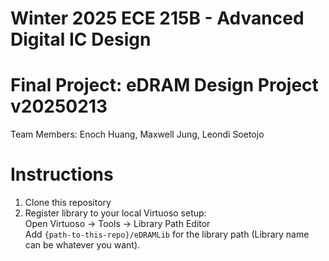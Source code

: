 # Winter 2025 ECE 215B - Advanced Digital IC Design  
# Final Project: eDRAM Design Project v20250213

Team Members: Enoch Huang, Maxwell Jung, Leondi Soetojo

# Instructions
1. Clone this repository
2. Register library to your local Virtuoso setup:  
  Open Virtuoso -> Tools -> Library Path Editor  
  Add `{path-to-this-repo}/eDRAMLib` for the library path (Library name can be whatever you want).  
